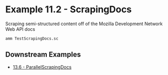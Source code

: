 # Example 11.2 - ScrapingDocs
Scraping semi-structured content off of the Mozilla Development Network Web API
docs

```bash
amm TestScrapingDocs.sc
```
## Downstream Examples

- [13.6 - ParallelScrapingDocs](https://github.com/handsonscala/handsonscala/tree/master/examples/13.6%20-%20ParallelScrapingDocs)